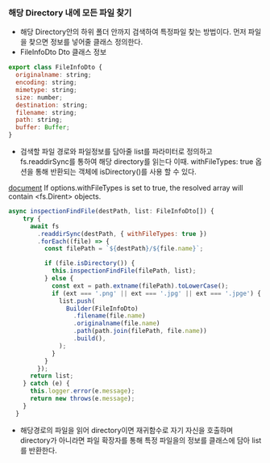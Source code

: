 ### 해당 Directory 내에 모든 파일 찾기
- 해당 Directory안의 하위 폴더 안까지 검색하여 특정파일 찾는 방법이다.
먼저 파일을 찾으면 정보를 넣어줄 클래스 정의한다.
- FileInfoDto Dto 클래스 정보
```javascript
export class FileInfoDto {
  originalname: string;
  encoding: string;
  mimetype: string;
  size: number;
  destination: string;
  filename: string;
  path: string;
  buffer: Buffer;
}
```
- 검색할 파일 경로와 파일정보를 담아줄 list를 파라미터로 정의하고 fs.readdirSync를 통하여 해당 directory를 읽는다 이때. withFileTypes: true 옵션을 통해 반환되는 객체에 isDirectory()를 사용 할 수 있다. 
>
[document](https://nodejs.org/api/fs.html#fsreaddirsyncpath-options)
If options.withFileTypes is set to true, the resolved array will contain <fs.Dirent> objects.
```javascript
async inspectionFindFile(destPath, list: FileInfoDto[]) {
    try {
      await fs
        .readdirSync(destPath, { withFileTypes: true })
        .forEach((file) => {
          const filePath = `${destPath}/${file.name}`;

          if (file.isDirectory()) {
            this.inspectionFindFile(filePath, list);
          } else {
            const ext = path.extname(filePath).toLowerCase();
            if (ext === '.png' || ext === '.jpg' || ext === '.jpge') {
              list.push(
                Builder(FileInfoDto)
                  .filename(file.name)
                  .originalname(file.name)
                  .path(path.join(filePath, file.name))
                  .build(),
              );
            }
          }
        });
      return list;
    } catch (e) {
      this.logger.error(e.message);
      return new throws(e.message);
    }
  }
```
- 해당경로의 파일을 읽어 directory이면 재귀함수로 자기 자신을 호출하며 directory가 아니라면 파일 확장자를 통해 특정 파일을의 정보를 클래스에 담아 list를 반환한다.
